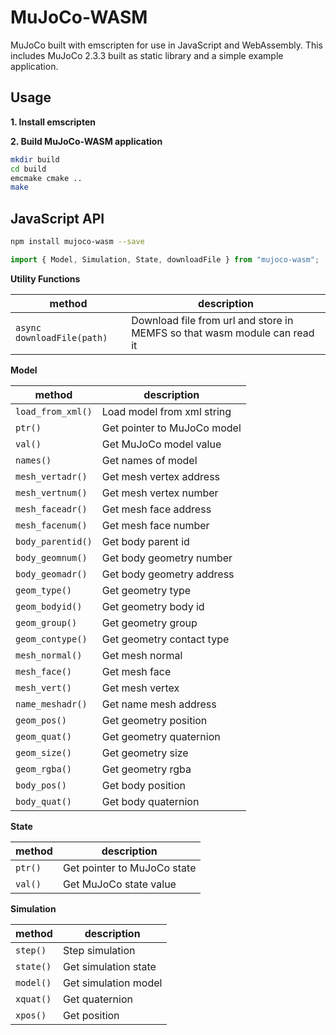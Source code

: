 # MuJoCo-WASM

MuJoCo built with emscripten for use in JavaScript and WebAssembly. This includes MuJoCo 2.3.3 built as static library and a simple example application.

## Usage

**1. Install emscripten**

**2. Build MuJoCo-WASM application**

```bash
mkdir build
cd build
emcmake cmake ..
make
```

## JavaScript API

```bash
npm install mujoco-wasm --save
```

```javascript
import { Model, Simulation, State, downloadFile } from "mujoco-wasm";
```

**Utility Functions**

| method                     | description                                                               |
| -------------------------- | ------------------------------------------------------------------------- |
| `async downloadFile(path)` | Download file from url and store in MEMFS so that wasm module can read it |

**Model**

| method            | description                 |
| ----------------- | --------------------------- |
| `load_from_xml()` | Load model from xml string  |
| `ptr()`           | Get pointer to MuJoCo model |
| `val()`           | Get MuJoCo model value      |
| `names()`         | Get names of model          |
| `mesh_vertadr()`  | Get mesh vertex address     |
| `mesh_vertnum()`  | Get mesh vertex number      |
| `mesh_faceadr()`  | Get mesh face address       |
| `mesh_facenum()`  | Get mesh face number        |
| `body_parentid()` | Get body parent id          |
| `body_geomnum()`  | Get body geometry number    |
| `body_geomadr()`  | Get body geometry address   |
| `geom_type()`     | Get geometry type           |
| `geom_bodyid()`   | Get geometry body id        |
| `geom_group()`    | Get geometry group          |
| `geom_contype()`  | Get geometry contact type   |
| `mesh_normal()`   | Get mesh normal             |
| `mesh_face()`     | Get mesh face               |
| `mesh_vert()`     | Get mesh vertex             |
| `name_meshadr()`  | Get name mesh address       |
| `geom_pos()`      | Get geometry position       |
| `geom_quat()`     | Get geometry quaternion     |
| `geom_size()`     | Get geometry size           |
| `geom_rgba()`     | Get geometry rgba           |
| `body_pos()`      | Get body position           |
| `body_quat()`     | Get body quaternion         |

**State**

| method  | description                 |
| ------- | --------------------------- |
| `ptr()` | Get pointer to MuJoCo state |
| `val()` | Get MuJoCo state value      |

**Simulation**

| method    | description          |
| --------- | -------------------- |
| `step()`  | Step simulation      |
| `state()` | Get simulation state |
| `model()` | Get simulation model |
| `xquat()` | Get quaternion       |
| `xpos()`  | Get position         |
